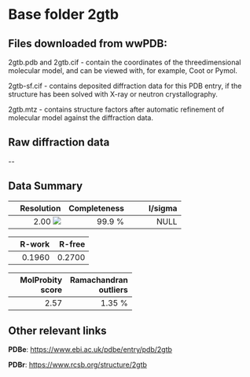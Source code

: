 # Base folder 2gtb

## Files downloaded from wwPDB:

2gtb.pdb and 2gtb.cif - contain the coordinates of the threedimensional molecular model, and can be viewed with, for example, Coot or Pymol.

2gtb-sf.cif - contains deposited diffraction data for this PDB entry, if the structure has been solved with X-ray or neutron crystallography.

2gtb.mtz - contains structure factors after automatic refinement of molecular model against the diffraction data.

## Raw diffraction data

--<br> 

## Data Summary
|   | Resolution | Completeness| I/sigma |
|---|-------------:|----------------:|--------------:|
|   |2.00 <img src="https://latex.codecogs.com/svg.latex?{\mbox{\normalfont\AA}}"/>|99.9  %|<img width=50/>NULL |

|   | **R-work**| **R-free**   
|---|-------------:|----------------:|           
||0.1960|0.2700|

|   |**MolProbity<br>score**| **Ramachandran<br>outliers** 
|---|-------------:|----------------:|
||2.57|1.35 %|

## Other relevant links 
**PDBe**:  https://www.ebi.ac.uk/pdbe/entry/pdb/2gtb
 
**PDBr**: https://www.rcsb.org/structure/2gtb 

